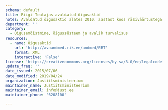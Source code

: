 ```yaml
---
schema: default
title: Riigi Teatajas avaldatud õigusaktid 
notes: Avaldatud õigusaktid alates 2010. aastast koos räsiväärtustega
department: ''
category:
  - Õigusemõistmine, õigussüsteem ja avalik turvalisus
resources:
  - name: Õigusaktid
    url: 'http://avaandmed.rik.ee/andmed/ERT'
    format: XML
    interactive: 'False'
license: 'https://creativecommons.org/licenses/by-sa/3.0/ee/legalcode'
update_freq: ''
date_issued: 2015/07/06
date_modified: 2019/04/24
organization: Justiitsministeerium
maintainer_name: Justiitsministeerium
maintainer_email: info@just.ee
maintainer_phone: '6208100'

---
```

